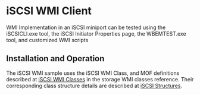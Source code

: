 <!---
    name: iSCSI WMI Client 
    platform: WDM
    language: cpp
    category: Storage
    description: A WMI iSCSI miniport that can be tested using the iSCSICLI.exe tool, the iSCSI Initiator Properties page, the WBEMTEST.exe tool, and customized WMI scripts. 
    samplefwlink: http://go.microsoft.com/fwlink/p/?LinkId=617981
--->


iSCSI WMI Client
================

WMI Implementation in an iSCSI miniport can be tested using the iSCSICLI.exe tool, the iSCSI Initiator Properties page, the WBEMTEST.exe tool, and customized WMI scripts

Installation and Operation
--------------------------

The iSCSI WMI sample uses the iSCSI WMI Class, and MOF definitions described at [iSCSI WMI Classes](http://msdn.microsoft.com/en-us/library/windows/hardware/ff561578) in the storage WMI classes reference. Their corresponding class structure details are described at [iSCSI Structures](http://msdn.microsoft.com/en-us/library/windows/hardware/ff561569).


